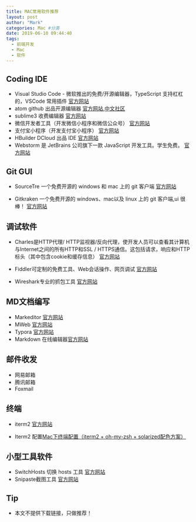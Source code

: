 ```yaml
---
title: MAC常用软件推荐
layout: post
author: "Mark"
categories: Mac #分类
date: 2019-06-10 09:44:40
tags:
  - 前端开发
  - Mac
  - 软件
---
```


## Coding IDE

- Visual Studio Code - 微软推出的免费/开源编辑器，TypeScript 支持杠杠的，VSCode 常用插件 [官方网站](https://code.visualstudio.com/)
- atom github 出品开源编辑器 [官方网站](https://atom.io/),[中文社区](https://atom-china.org/)
- sublime3 收费编辑器 [官方网站](https://www.sublimetext.com/)
- 微信开发者工具（开发微信小程序和微信公众号） [官方网站](https://developers.weixin.qq.com/miniprogram/dev/devtools/download.html)
- 支付宝小程序（开发支付宝小程序） [官方网站](https://opendocs.alipay.com/mini/ide/download)
- HBuilder DCloud 出品 IDE [官方网站](https://dcloud.io/)
- Webstorm 是 JetBrains 公司旗下一款 JavaScript 开发工具。学生免费。 [官方网站](https://www.jetbrains.com/webstorm/)
<!-- more -->

## Git GUI

- SourceTre 一个免费开源的 windows 和 mac 上的 git 客户端 [官方网站](https://www.sourcetreeapp.com/)

- Gitkraken 一个免费开源的 windows、mac以及 linux 上的 git 客户端,ui 很棒！ [官方网站](https://www.gitkraken.com/)

## 调试软件

- Charles是HTTP代理/ HTTP监视器/反向代理，使开发人员可以查看其计算机与Internet之间的所有HTTP和SSL / HTTPS通信。这包括请求，响应和HTTP标头（其中包含cookie和缓存信息） [官方网站](https://www.charlesproxy.com/)

- Fiddler可定制的免费工具、Web会话操作、网页调试 [官方网站](https://www.telerik.com/fiddler)

- Wireshark专业的抓包工具 [官方网站](https://www.wireshark.org/)

## MD文档编写

- Markeditor [官方网站](https://www.markeditor.com/)
- MWeb [官方网站](https://zh.mweb.im/)
- Typora [官方网站](https://typora.io/)
- Markdown 在线编辑器[官方网站](https://pandao.github.io/editor.md/)

## 邮件收发

- 网易邮箱
- 腾讯邮箱
- Foxmail

## 终端

- iterm2 [官方网站](https://www.iterm2.com/downloads.html)

- Iterm2 配置[Mac下终端配置（iterm2 + oh-my-zsh + solarized配色方案）](https://www.cnblogs.com/weixuqin/p/7029177.html)

## 小型工具软件

- SwitchHosts 切换 hosts 工具 [官方网站](https://oldj.github.io/SwitchHosts/)
- Snipaste截图工具 [官方网站](https://zh.snipaste.com/)

## Tip

- 本文不提供下载链接，只做推荐！
